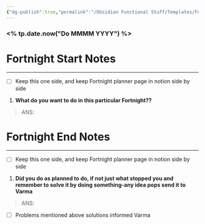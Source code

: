 ```yaml
---
{"dg-publish":true,"permalink":"/Obsidian Functional Stuff/Templates/Fortnight Planner Journal/","noteIcon":""}
---
```


### <% tp.date.now("Do MMMM YYYY") %>
# Fortnight Start Notes
---

- [ ] Keep this one side, and keep Fortnight planner page in notion side by side

1. **What do you want to do in this particular Fortnight??**
> ANS:


# Fortnight End Notes
---

- [ ] Keep this one side, and keep Fortnight planner page in notion side by side

1. **Did you do as planned to do, if not just what stopped you and remember to solve it by doing something-any idea pops send it to Varma**

> ANS:

- [ ] Problems mentioned above solutions informed Varma

